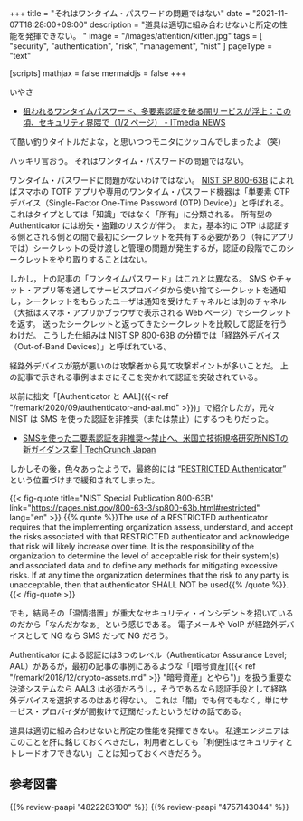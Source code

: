 +++
title = "それはワンタイム・パスワードの問題ではない"
date =  "2021-11-07T18:28:00+09:00"
description = "道具は適切に組み合わせないと所定の性能を発揮できない。 "
image = "/images/attention/kitten.jpg"
tags = [ "security", "authentication", "risk", "management", "nist" ]
pageType = "text"

[scripts]
  mathjax = false
  mermaidjs = false
+++

いやさ

- [狙われるワンタイムパスワード、多要素認証を破る闇サービスが浮上：この頃、セキュリティ界隈で（1/2 ページ） - ITmedia NEWS](https://www.itmedia.co.jp/news/articles/2111/05/news052.html)

て酷い釣りタイトルだよな，と思いつつモニタにツッコんでしまったよ（笑）

ハッキリ言おう。
それはワンタイム・パスワードの問題ではない。

ワンタイム・パスワードに問題がないわけではない。
[NIST SP 800-63B](https://pages.nist.gov/800-63-3/sp800-63b.html "NIST Special Publication 800-63B") によればスマホの TOTP アプリや専用のワンタイム・パスワード機器は「単要素 OTP デバイス（Single-Factor One-Time Password (OTP) Device）」と呼ばれる。
これはタイプとしては「知識」ではなく「所有」に分類される。
所有型の Authenticator には紛失・盗難のリスクが伴う。
また，基本的に OTP は認証する側とされる側との間で最初にシークレットを共有する必要があり（特にアプリでは）シークレットの受け渡しと管理の問題が発生するが，認証の段階でこのシークレットをやり取りすることはない。

しかし，上の記事の「ワンタイムパスワード」はこれとは異なる。
SMS やチャット・アプリ等を通してサービスプロバイダから使い捨てシークレットを通知し，シークレットをもらったユーザは通知を受けたチャネルとは別のチャネル（大抵はスマホ・アプリかブラウザで表示される Web ページ）でシークレットを返す。
送ったシークレットと返ってきたシークレットを比較して認証を行うわけだ。
こうした仕組みは [NIST SP 800-63B] の分類では「経路外デバイス（Out-of-Band Devices）」と呼ばれている。

経路外デバイスが筋が悪いのは攻撃者から見て攻撃ポイントが多いことだ。
上の記事で示される事例はまさにそこを突かれて認証を突破されている。

以前に拙文「[Authenticator と AAL]({{< ref "/remark/2020/09/authenticator-and-aal.md" >}})」で紹介したが，元々 NIST は SMS を使った認証を非推奨（または禁止）にするつもりだった。

- [SMSを使った二要素認証を非推奨〜禁止へ、米国立技術規格研究所NISTの新ガイダンス案 | TechCrunch Japan](https://techcrunch.com/2016/07/25/nist-declares-the-age-of-sms-based-2-factor-authentication-over/)

しかしその後，色々あったようで，最終的には “[RESTRICTED Authenticator](https://pages.nist.gov/800-63-3/sp800-63b.html#restricted)” という位置づけまで緩和されてしまった。

{{< fig-quote title="NIST Special Publication 800-63B" link="https://pages.nist.gov/800-63-3/sp800-63b.html#restricted" lang="en" >}}
{{% quote %}}The use of a RESTRICTED authenticator requires that the implementing organization assess, understand, and accept the risks associated with that RESTRICTED authenticator and acknowledge that risk will likely increase over time. It is the responsibility of the organization to determine the level of acceptable risk for their system(s) and associated data and to define any methods for mitigating excessive risks. If at any time the organization determines that the risk to any party is unacceptable, then that authenticator SHALL NOT be used{{% /quote %}}.
{{< /fig-quote >}}

でも，結局その「温情措置」が重大なセキュリティ・インシデントを招いているのだから「なんだかなぁ」という感じである。
電子メールや VoIP が経路外デバイスとして NG なら SMS だって NG だろう。

Authenticator による認証には3つのレベル（Authenticator Assurance Level; AAL）があるが，最初の記事の事例にあるような「[暗号資産]({{< ref "/remark/2018/12/crypto-assets.md" >}} "暗号資産」とやら")」を扱う重要な決済システムなら AAL3 は必須だろうし，そうであるなら認証手段として経路外デバイスを選択するのはあり得ない。
これは「闇」でも何でもなく，単にサービス・プロバイダが間抜けで迂闊だったというだけの話である。

道具は適切に組み合わせないと所定の性能を発揮できない。
私達エンジニアはこのことを肝に銘じておくべきだし，利用者としても「利便性はセキュリティとトレードオフできない」ことは知っておくべきだろう。

[SP 800-63-3]: https://pages.nist.gov/800-63-3/ "NIST SP 800-63 Digital Identity Guidelines"
[NIST SP 800-63B]: https://pages.nist.gov/800-63-3/sp800-63b.html "NIST Special Publication 800-63B"

## 参考図書

{{% review-paapi "4822283100" %}} <!-- セキュリティはなぜやぶられたのか -->
{{% review-paapi "4757143044" %}} <!-- 信頼と裏切りの社会 -->

